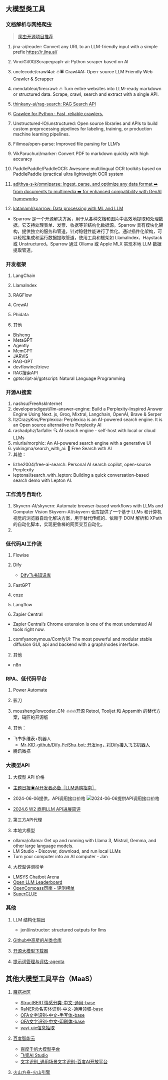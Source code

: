 ## 大模型类工具

### 文档解析与网络爬虫
> [爬虫开源项目推荐](https://x.com/shao__meng/status/1802944900956373395)
>

1. jina-ai/reader: Convert any URL to an LLM-friendly input with a simple prefix https://r.jina.ai/

2. VinciGit00/Scrapegraph-ai: Python scraper based on AI

3. unclecode/crawl4ai: 🔥🕷️ Crawl4AI: Open-source LLM Friendly Web Crawler & Scrapper

4. mendableai/firecrawl: 🔥 Turn entire websites into LLM-ready markdown or structured data. Scrape, crawl, search and extract with a single API. 

5. [thinkany-ai/rag-search: RAG Search API](https://github.com/thinkany-ai/rag-search)
   
6. [Crawlee for Python · Fast, reliable crawlers.](https://crawlee.dev/python/)
   
7. Unstructured-IO/unstructured: Open source libraries and APIs to build custom preprocessing pipelines for labeling, training, or production machine learning pipelines. 

8. Filimoa/open-parse: Improved file parsing for LLM’s

9.  VikParuchuri/marker: Convert PDF to markdown quickly with high accuracy

10. PaddlePaddle/PaddleOCR: Awesome multilingual OCR toolkits based on PaddlePaddle (practical ultra lightweight OCR system
11. [adithya-s-k/omniparse: Ingest, parse, and optimize any data format ➡️ from documents to multimedia ➡️ for enhanced compatibility with GenAI frameworks](https://github.com/adithya-s-k/omniparse?tab=readme-ov-file)
    
12. [katanaml/sparrow: Data processing with ML and LLM](https://github.com/katanaml/sparrow)
   - Sparrow 是一个开源解决方案，用于从各种文档和图片中高效地提取和处理数据。它支持处理表单、发票、收据等非结构化数据源。Sparrow 具有模块化架构，提供独立的服务和管道，针对稳健性能进行了优化。通过插件化架构，可以轻松集成和运行数据提取管道，使用工具和框架如 LlamaIndex、Haystack 或 Unstructured。Sparrow 通过 Ollama 或 Apple MLX 实现本地 LLM 数据提取管道。



### 开发框架
1. LangChain

2. LlamaIndex

3. RAGFlow

4. CrewAI

5. Phidata

6. 其他
- Bisheng
- MetaGPT
- Agently
- MemGPT
- JARVIS
- RAG-GPT
- devflowinc/trieve
- RAG搜索API
- gptscript-ai/gptscript: Natural Language Programming

### 开源AI搜索
1. nashsu/FreeAskInternet
2. developersdigest/llm-answer-engine: Build a Perplexity-Inspired Answer Engine Using Next. js, Groq, Mixtral, Langchain, OpenAI, Brave & Serper
3. ItzCrazyKns/Perplexica: Perplexica is an AI-powered search engine. It is an Open source alternative to Perplexity AI
4. rashadphz/farfalle: 🔍 AI search engine - self-host with local or cloud LLMs
5. miurla/morphic: An AI-powered search engine with a generative UI
6. yokingma/search_with_ai: 🤖 Free Search with AI
7. 其他：
- lizhe2004/free-ai-search: Personal AI search copilot, open-source Perplexity
- leptonai/search_with_lepton: Building a quick conversation-based search demo with Lepton AI. 
  
### 工作流与自动化
1. Skyvern-AI/skyvern: Automate browser-based workflows with LLMs and Computer Vision
Skyvern-AI/skyvern 仓库提供了一个基于 LLMs 和计算机视觉的浏览器自动化解决方案，用于替代传统的、依赖于 DOM 解析和 XPath 的自动化脚本，实现更鲁棒的网页交互自动化。
2. 

### 低代码AI工作流
1. Flowise

2. Dify
   - [Dify飞书知识库](https://xinzhiaigc.feishu.cn/wiki/I1fVw0HkyiK2e6kCEx2cgydhntc)

3. FastGPT

4. coze

5. Langflow

6. Zapier Central
- Zapier Central’s Chrome extension is one of the most underrated AI tools right now. 

1. comfyanonymous/ComfyUI: The most powerful and modular stable diffusion GUI, api and backend with a graph/nodes interface. 

2. 其他
- n8n

### RPA、低代码平台
1. Power Automate

2. 影刀

3. mousheng/lowcoder_CN: 🔥🔥🔥开源 Retool, Tooljet 和 Appsmith 的替代方案，码匠的开源版

4. 其他：
- 飞书多维表+机器人
  - [Mr-KID-github/Dify-FeiShu-bot: 开发ing，将Dify接入飞书机器人](https://github.com/Mr-KID-github/Dify-FeiShu-bot)
- 腾讯微搭


### 大模型API

1. 大模型 API 价格
- [主题日报◉AI开发者必备〖LLM选购指南〗](https://mp.weixin.qq.com/s/AJKztsDtnNfF1-DH5K8x9g)

- 2024-06-06提供，API调用接口价格
![2024-06-06提供API调用接口价格](/resources/asserts/2024-06-06提供API调用接口价格.png)

- [2024.6 W2 商用LLM API进展简评](https://mp.weixin.qq.com/s/ov5KofVw_5xpGx6JwvvVlA)

2. 第三方API代理


3. 本地大模型
- ollama/ollama: Get up and running with Llama 3, Mistral, Gemma, and other large language models. 
- LM Studio - Discover, download, and run local LLMs
- Turn your computer into an AI computer - Jan

4. 大模型评测榜单

- [LMSYS Chatbot Arena](https://chat.lmsys.org/)
- [Open LLM Leaderboard](https://open-llm-leaderboard-open-llm-leaderboard.hf.space/?__theme=light)
- [OpenCompass司南 - 评测榜单](https://rank.opencompass.org.cn/home)
- [SuperCLUE](https://www.superclueai.com/)

### 其他
1. LLM 结构化输出

   - jxnl/instructor: structured outputs for llms

2. [Github中高星的AI类仓库](https://airtable.com/app0UKsRSCA7YJhgu/shrqkqcrzRkYrLbpd/tblFlIWxOaM8HY3Kp?viewControls=on)
3. [开源大模型下载器](https://github.com/Richasy/Rodel.Downloader/blob/master/README.zh-CN.md)
4. [提示词管理与评估-agenta](https://github.com/Agenta-AI/agenta)

## 其他大模型工具平台（MaaS）

1. [魔搭社区](https://modelscope.cn/models?page=1&type=nlp)
    - [StructBERT情感分类-中文-通用-base](https://modelscope.cn/models/iic/nlp_structbert_sentiment-classification_chinese-base/summary)
    - [RaNER命名实体识别-中文-通用领域-base](https://modelscope.cn/models/iic/nlp_raner_named-entity-recognition_chinese-base-generic/summary)
    - [OFA文字识别-中文-手写体-base](https://modelscope.cn/models/iic/ofa_ocr-recognition_handwriting_base_zh/summary)
    - [OFA文字识别-中文-印刷体-base](https://modelscope.cn/models/iic/ofa_ocr-recognition_document_base_zh/summary)
    - [yayi-uie信息抽取](https://www.modelscope.cn/models/wenge-research/yayi-uie/summary)

2. [百度智能云](https://cloud.baidu.com/)
   - [百度千帆大模型平台](https://qianfan.cloud.baidu.com/)
   - [飞桨AI Studio](https://aistudio.baidu.com/modelsoverview)
   - [文字识别_通用场景文字识别-百度AI开放平台](https://cloud.baidu.com/product/ocr_general)
3. [火山方舟-火山引擎](https://www.volcengine.com/product/ark)